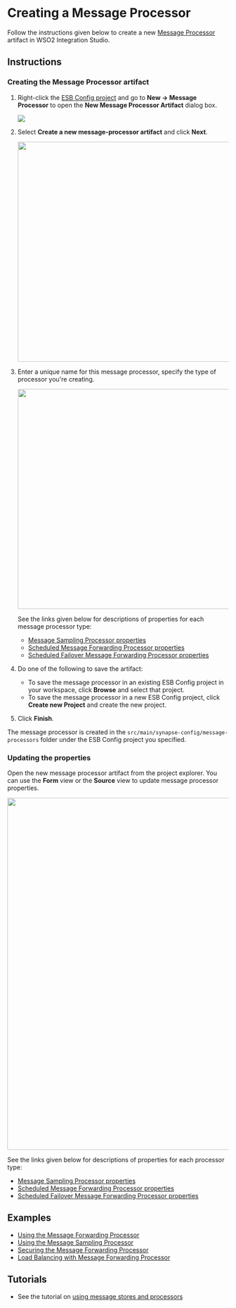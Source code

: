 # Creating a Message Processor

Follow the instructions given below to create a new [Message Processor]({{base_path}}/reference/synapse-properties/about-message-stores-processors) artifact in WSO2 Integration Studio.

## Instructions

### Creating the Message Processor artifact

1.  Right-click the [ESB Config project]({{base_path}}/integrate/create-integration-project/#esb-config-project) and go to **New → Message Processor** to open the **New Message Processor Artifact** dialog box.

	<img src="{{base_path}}/assets/img/integrate/create_artifacts/new_message_processor/select-message-processor.png">

2.  Select **Create a new message-processor artifact** and click **Next**.

	<img src="{{base_path}}/assets/img/integrate/create_artifacts/new_message_processor/new-message-processor-wizard-1.png" width="500">

3.  Enter a unique name for this message processor, specify the type of processor you're creating.

	<img src="{{base_path}}/assets/img/integrate/create_artifacts/new_message_processor/new-message-processor-wizard-2.png" width="500">

	See the links given below for descriptions of properties for each message processor type:

	-	[Message Sampling Processor properties]({{base_path}}/reference/synapse-properties/message-processors/msg-sampling-processor-properties)
	-	[Scheduled Message Forwarding Processor properties]({{base_path}}/reference/synapse-properties/message-processors/msg-sched-forwarding-processor-properties)
	-	[Scheduled Failover Message Forwarding Processor properties]({{base_path}}/reference/synapse-properties/message-processors/msg-sched-failover-forwarding-processor-properties)

4.  Do one of the following to save the artifact:

  	-   To save the message processor in an existing ESB Config project in your workspace, click **Browse** and select that project.
  	-   To save the message processor in a new ESB Config project, click **Create new Project** and create the new project.

5.  Click **Finish**. 

The message processor is created in the `src/main/synapse-config/message-processors` folder under the ESB Config project you specified.

### Updating the properties

Open the new message processor artifact from the project explorer. You can use the **Form** view or the **Source** view to update message processor properties.

<img src="{{base_path}}/assets/img/integrate/create_artifacts/new_message_processor/message-processor-form-view.png" width="800">

See the links given below for descriptions of properties for each processor type:

-	[Message Sampling Processor properties]({{base_path}}/reference/synapse-properties/message-processors/msg-sampling-processor-properties)
-	[Scheduled Message Forwarding Processor properties]({{base_path}}/reference/synapse-properties/message-processors/msg-sched-forwarding-processor-properties)
-	[Scheduled Failover Message Forwarding Processor properties]({{base_path}}/reference/synapse-properties/message-processors/msg-sched-failover-forwarding-processor-properties)

## Examples

<ul>
	<li>
		<a href="{{base_path}}/integrate/examples/message_store_processor_examples/using-message-forwarding-processor">Using the Message Forwarding Processor</a>
	</li>
	<li>
		<a href="{{base_path}}/integrate/examples/message_store_processor_examples/using-message-sampling-processor">Using the Message Sampling Processor</a>
	</li>
	<li>
		<a href="{{base_path}}/integrate/examples/message_store_processor_examples/securing-message-processor">Securing the Message Forwarding Processor</a>
	</li>
	<li>
		<a href="{{base_path}}/integrate/examples/message_store_processor_examples/loadbalancing-with-message-processor">Load Balancing with Message Forwarding Processor</a>
	</li>
</ul>

## Tutorials

-	See the tutorial on [using message stores and processors]({{base_path}}/integrate/tutorials/storing-and-forwarding-messages)
